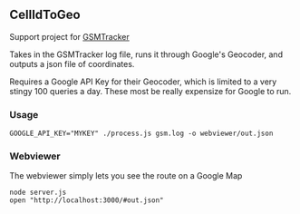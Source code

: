 ## CellIdToGeo

Support project for [GSMTracker](https://github.com/mdp/GSMTracker)

Takes in the GSMTracker log file, runs it through Google's Geocoder, and
outputs a json file of coordinates.

Requires a Google API Key for their Geocoder, which is limited to a very
stingy 100 queries a day. These most be really expensize for Google to run.

### Usage

    GOOGLE_API_KEY="MYKEY" ./process.js gsm.log -o webviewer/out.json

### Webviewer

The webviewer simply lets you see the route on a Google Map

    node server.js
    open "http://localhost:3000/#out.json"


